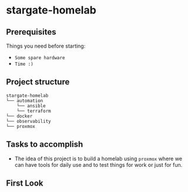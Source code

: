 # stargate-homelab

## Prerequisites
Things you need before starting:
* `Some spare hardware`
* `Time :)`

## Project structure
```
stargate-homelab
└── automation
    └── ansible    
    └── terraform
└── docker   
└── observability
└── proxmox
```

## Tasks to accomplish
- The idea of this project is to build a homelab using `proxmox` where we can have tools for daily use and to test things for work or just for fun.

## First Look